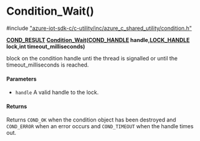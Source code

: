 # Condition_Wait()

\#include ["azure-iot-sdk-c/c-utility/inc/azure_c_shared_utility/condition.h"](../iot-c-ref-condition-h.md)  

**[COND_RESULT](#condition_8h_1a806f1a0c35e9db64f4ac300117cc5b15) [Condition_Wait](#condition_8h_1a4b4991898d5ef09be8deeabef9d94f54)([COND_HANDLE](#condition_8h_1a46761561ff568b25f13484ac4dacefc1) handle,[LOCK_HANDLE](#lock_8h_1a83187a1340d2a8c817783e74f55d8281) lock,int timeout_milliseconds)**

block on the condition handle unti the thread is signalled or until the timeout_milliseconds is reached.

#### Parameters
* `handle` A valid handle to the lock.

#### Returns
Returns `COND_OK` when the condition object has been destroyed and `COND_ERROR` when an error occurs and `COND_TIMEOUT` when the handle times out.

